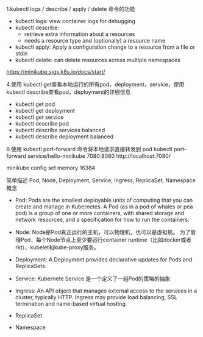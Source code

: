 1.kubectl logs / describe / apply / delete 命令的功能
- kubectl logs: view container logs for debugging
- kubectl describe: 
  - retrieve extra information about a resources
  - needs a resource type and (optionally) a resource name
- kubectl apply: Apply a configuration change to a resource from a file or stdin
- kubectl delete: can delete resources across multiple namespaces

https://minikube.sigs.k8s.io/docs/start/

4.使用 kubectl get查看本地运行的所有pod，deployment，service，使用kubectl describe查看pod，deployment的详细信息
- kubectl get pod
- kubectl get deployment
- kubectl get service
- kubectl describe pod
- kubectl describe services balanced
- kubectl describe deployment balanced

6.使用 kubectl port-forward 命令将本地请求直接转发到 pod
kubectl port-forward service/hello-minikube 7080:8080
http://localhost:7080/


minikube config set memory 16384


简单描述 Pod, Node, Deployment, Service, Ingress, ReplicaSet, Namespace 概念
- Pod: Pods are the smallest deployable units of computing that you can create and manage in Kubernetes.
A Pod (as in a pod of whales or pea pod) is a group of one or more containers, with shared storage and network resources,
and a specification for how to run the containers.           
- Node: Node是Pod真正运行的主机，可以物理机，也可以是虚拟机。
为了管理Pod，每个Node节点上至少要运行container runtime（比如docker或者rkt）、kubelet和kube-proxy服务。
- Deployment: A Deployment provides declarative updates for Pods and ReplicaSets.
- Service: Kubernete Service 是一个定义了一组Pod的策略的抽象
- Ingress: An API object that manages external access to the services in a cluster, typically HTTP.
Ingress may provide load balancing, SSL termination and name-based virtual hosting.
          
- ReplicaSet
- Namespace
